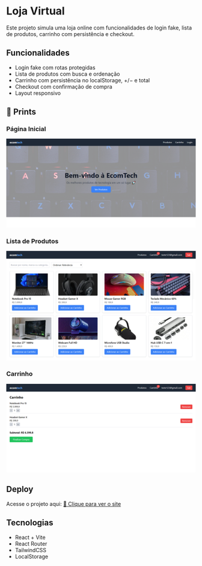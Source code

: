 # Loja Virtual

Este projeto simula uma loja online com funcionalidades de login fake, lista de produtos, carrinho com persistência e checkout.


## Funcionalidades
- Login fake com rotas protegidas
- Lista de produtos com busca e ordenação
- Carrinho com persistência no localStorage, +/− e total
- Checkout com confirmação de compra
- Layout responsivo

## 📸 Prints

### Página Inicial
![Home](./src/assets/imgs/home.png)

### Lista de Produtos
![Produtos](./src/assets/imgs/produtos.png)

### Carrinho
![Carrinho](./src/assets/imgs/carrinho.png)


## Deploy
Acesse o projeto aqui: [🔗 Clique para ver o site](https://joiceoliveiras.github.io/ecom-tech/)


## Tecnologias
- React + Vite
- React Router
- TailwindCSS
- LocalStorage
